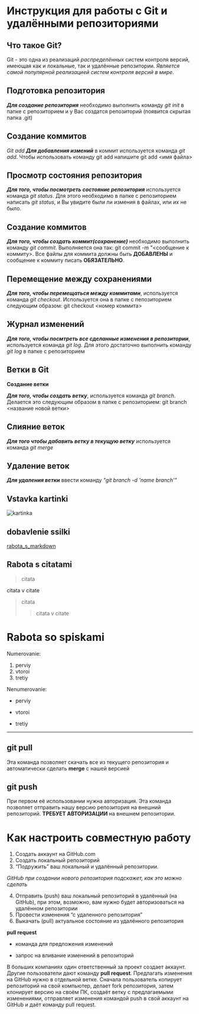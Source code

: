 # Инструкция для работы с Git и удалёнными репозиториями

## Что такое Git?
Git - это одна из реализаций *распределённых* систем контроля версий, имеющая как и локальные, так и удалённые репозитории. *Является самой популярной реализацией систем контроля версий в мире*.

## Подготовка репозитория
***Для создание репозитория*** необходимо выполнить команду _git init_  в папке с репозиторием и у Вас создатся репозиторий (появится скрытая папка .git)

## Создание коммитов

*Git add*
***Для добавления измений*** в коммит используется команда *git add*. Чтобы использовать команду git add напишите git add <имя файла>

## Просмотр состояния репозитория
***Для того, чтобы посмотреть состояние репозитория*** используется команда *git status*. Для этого необходимо в папке с репозиторием написать *git status*, и Вы увидите были ли измения в файлах, или их не было.

## Создание коммитов
***Для того, чтобы создать коммит(сохранение)*** необходимо выполнить команду *git commit*. Выполняется она так: git commit -m "<сообщение к коммиту>. Все файлы для коммита должны быть **ДОБАВЛЕНЫ** и сообщение к коммиту писать **ОБЯЗАТЕЛЬНО**.

## Перемещение между сохранениями
***Для того, чтобы перемещаться между коммитами***, используется команда *git checkout*. Используется она в папке с пепозиторием следующим образом: git checkout <номер коммита>

## Журнал изменений
***Для того, чтобы посмтреть все сделанные изменения в репозитории***, используется команда *git log*. Для этого достаточно выполнить команду *git log* в папке с репозиторием

## Ветки в Git

**Создание ветки**

***Для того, чтобы создать ветку***, используется команда *git branch*. Делается это следующим образом в папке с репозиторием: git branch <название новой ветки>

## Слияние веток
***Для того чтобы дабавить ветку в текущую ветку*** используется команда *git merge <name branch>*

## Удаление веток
***Для удаления ветки*** ввести команду *"git branch -d 'name branch'"*
## Vstavka kartinki

 ![kartinka](https://ichef.bbci.co.uk/news/640/cpsprodpb/14236/production/_104368428_gettyimages-543560762.jpg)

## dobavlenie ssilki

 [rabota_s_markdown](https://gb.ru/)

## Rabota s citatami

 >citata

 citata v citate

 >citata
 >>citata v citate

 # Rabota so spiskami

 Numerovanie:
 1. perviy
 2. vtoroi
 3. tretiy

Nenumerovanie:

* perviy
+ vtoroi
- tretiy

---

## git pull
Эта команда позволяет скачать все из текущего репозитория и автоматически сделать **merge** с нашей версией

## git push
При первом её использовании нужна авторизация.
Эта команда позволяет отправить нашу версию репозитория на внешний репозиторий. **ТРЕБУЕТ АВТОРИЗАЦИИ** на внешнем репозитории.

# Как настроить совместную работу

1. Создать аккаунт на GitHub.com
2. Создать локальный репозиторий
3. “Подружить” ваш локальный и удалённый репозитории.

*GitHub при создании нового репозитория подскажет, как это можно сделать*
    
4. Отправить (push) ваш локальный репозиторий в удалённый (на GitHub), при этом, возможно, вам нужно будет авторизоваться на удалённом репозитории
5. Провести изменения “с удаленного репозитория”
6. Выкачать (pull) актуальное состояние из удалённого репозитория

**pull request**

- команда для предложения изменений 

- запрос на вливание изменений в репозиторий

В больших компаниях один ответственный за проект создает аккаунт. Другие пользователи дают команду **pull request**. Предлагать изменения на GitHub нужно в отдельной ветке. 
Сначала пользователь копирует репозиторий на свой компьютер, делает fork репозитория, затем клонирует версию на своём ПК, создаёт ветку с предлагаемыми изменениями, отправляет изменения командой push в свой аккаунт на GitHub и даёт команду pull request.
